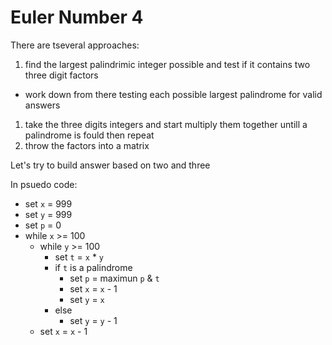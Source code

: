 # Euler Number 4

There are tseveral approaches:

 1. find the largest palindrimic integer possible and test if it contains two three digit factors
- work down from there testing each possible largest palindrome for valid answers
 1. take the three digits integers and start multiply them together untill a palindrome is fould then repeat
 1. throw the factors into a matrix

 Let's try to build answer based on two and three

 In psuedo code:

- set `x` = 999
- set `y` = 999
- set `p` = 0
- while `x` >= 100
    - while `y` >= 100
        - set `t` = `x` * `y`
        - if `t` is a palindrome
             - set `p` = maximun `p` & `t`
             - set `x` = `x` - 1
             - set `y` = `x`
        - else
             - set `y` = `y` - 1
    - set `x` = `x` - 1